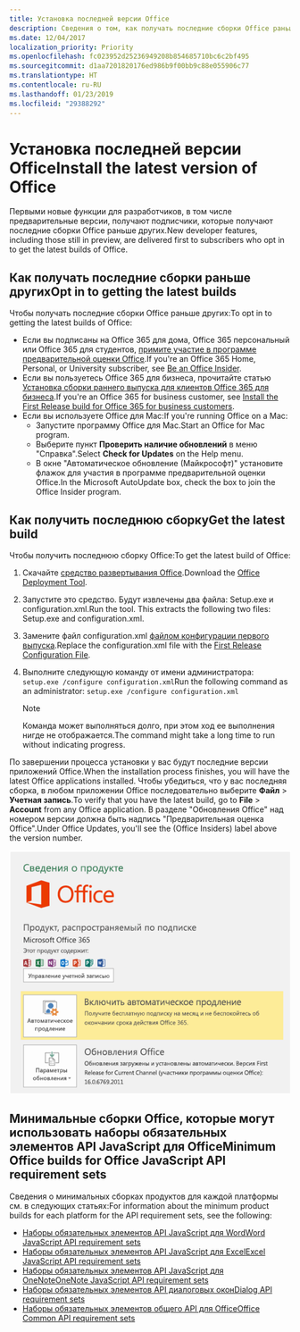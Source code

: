 ```yaml
---
title: Установка последней версии Office
description: Сведения о том, как получать последние сборки Office раньше других.
ms.date: 12/04/2017
localization_priority: Priority
ms.openlocfilehash: fc023952d25236949208b854685710bc6c2bf495
ms.sourcegitcommit: d1aa7201820176ed986b9f00bb9c88e055906c77
ms.translationtype: HT
ms.contentlocale: ru-RU
ms.lasthandoff: 01/23/2019
ms.locfileid: "29388292"
---
```

# <a name="install-the-latest-version-of-office"></a><span data-ttu-id="42a47-103">Установка последней версии Office</span><span class="sxs-lookup"><span data-stu-id="42a47-103">Install the latest version of Office</span></span>

<span data-ttu-id="42a47-104">Первыми новые функции для разработчиков, в том числе предварительные версии, получают подписчики, которые получают последние сборки Office раньше других.</span><span class="sxs-lookup"><span data-stu-id="42a47-104">New developer features, including those still in preview, are delivered first to subscribers who opt in to get the latest builds of Office.</span></span> 

## <a name="opt-in-to-getting-the-latest-builds"></a><span data-ttu-id="42a47-105">Как получать последние сборки раньше других</span><span class="sxs-lookup"><span data-stu-id="42a47-105">Opt in to getting the latest builds</span></span>

<span data-ttu-id="42a47-106">Чтобы получать последние сборки Office раньше других:</span><span class="sxs-lookup"><span data-stu-id="42a47-106">To opt in to getting the latest builds of Office:</span></span> 

- <span data-ttu-id="42a47-107">Если вы подписаны на Office 365 для дома, Office 365 персональный или Office 365 для студентов, [примите участие в программе предварительной оценки Office](https://products.office.com/office-insider).</span><span class="sxs-lookup"><span data-stu-id="42a47-107">If you're an Office 365 Home, Personal, or University subscriber, see [Be an Office Insider](https://products.office.com/office-insider).</span></span>
- <span data-ttu-id="42a47-108">Если вы пользуетесь Office 365 для бизнеса, прочитайте статью [Установка сборки раннего выпуска для клиентов Office 365 для бизнеса](https://support.office.com/article/Install-the-First-Release-build-for-Office-365-for-business-customers-4dd8ba40-73c0-4468-b778-c7b744d03ead).</span><span class="sxs-lookup"><span data-stu-id="42a47-108">If you're an Office 365 for business customer, see [Install the First Release build for Office 365 for business customers](https://support.office.com/article/Install-the-First-Release-build-for-Office-365-for-business-customers-4dd8ba40-73c0-4468-b778-c7b744d03ead).</span></span>
- <span data-ttu-id="42a47-109">Если вы используете Office для Mac:</span><span class="sxs-lookup"><span data-stu-id="42a47-109">If you're running Office on a Mac:</span></span>
    - <span data-ttu-id="42a47-110">Запустите программу Office для Mac.</span><span class="sxs-lookup"><span data-stu-id="42a47-110">Start an Office for Mac program.</span></span>
    - <span data-ttu-id="42a47-111">Выберите пункт **Проверить наличие обновлений** в меню "Справка".</span><span class="sxs-lookup"><span data-stu-id="42a47-111">Select **Check for Updates** on the Help menu.</span></span>
    - <span data-ttu-id="42a47-112">В окне "Автоматическое обновление (Майкрософт)" установите флажок для участия в программе предварительной оценки Office.</span><span class="sxs-lookup"><span data-stu-id="42a47-112">In the Microsoft AutoUpdate box, check the box to join the Office Insider program.</span></span> 

## <a name="get-the-latest-build"></a><span data-ttu-id="42a47-113">Как получить последнюю сборку</span><span class="sxs-lookup"><span data-stu-id="42a47-113">Get the latest build</span></span>

<span data-ttu-id="42a47-114">Чтобы получить последнюю сборку Office:</span><span class="sxs-lookup"><span data-stu-id="42a47-114">To get the latest build of Office:</span></span> 

1. <span data-ttu-id="42a47-115">Скачайте [средство развертывания Office](https://www.microsoft.com/download/details.aspx?id=49117).</span><span class="sxs-lookup"><span data-stu-id="42a47-115">Download the [Office Deployment Tool](https://www.microsoft.com/download/details.aspx?id=49117).</span></span> 
2. <span data-ttu-id="42a47-p101">Запустите это средство. Будут извлечены два файла: Setup.exe и configuration.xml.</span><span class="sxs-lookup"><span data-stu-id="42a47-p101">Run the tool. This extracts the following two files: Setup.exe and configuration.xml.</span></span>
3. <span data-ttu-id="42a47-118">Замените файл configuration.xml [файлом конфигурации первого выпуска](https://raw.githubusercontent.com/OfficeDev/Office-Add-in-Commands-Samples/master/Tools/FirstReleaseConfig/configuration.xml).</span><span class="sxs-lookup"><span data-stu-id="42a47-118">Replace the configuration.xml file with the [First Release Configuration File](https://raw.githubusercontent.com/OfficeDev/Office-Add-in-Commands-Samples/master/Tools/FirstReleaseConfig/configuration.xml).</span></span>
4. <span data-ttu-id="42a47-119">Выполните следующую команду от имени администратора: `setup.exe /configure configuration.xml`</span><span class="sxs-lookup"><span data-stu-id="42a47-119">Run the following command as an administrator:  `setup.exe /configure configuration.xml`</span></span> 

    > [!NOTE]
    > <span data-ttu-id="42a47-120">Команда может выполняться долго, при этом ход ее выполнения нигде не отображается.</span><span class="sxs-lookup"><span data-stu-id="42a47-120">The command might take a long time to run without indicating progress.</span></span>

<span data-ttu-id="42a47-121">По завершении процесса установки у вас будут последние версии приложений Office.</span><span class="sxs-lookup"><span data-stu-id="42a47-121">When the installation process finishes, you will have the latest Office applications installed.</span></span> <span data-ttu-id="42a47-122">Чтобы убедиться, что у вас последняя сборка, в любом приложении Office последовательно выберите **Файл** > **Учетная запись**.</span><span class="sxs-lookup"><span data-stu-id="42a47-122">To verify that you have the latest build, go to **File** > **Account** from any Office application.</span></span> <span data-ttu-id="42a47-123">В разделе "Обновления Office" над номером версии должна быть надпись "Предварительная оценка Office".</span><span class="sxs-lookup"><span data-stu-id="42a47-123">Under Office Updates, you'll see the (Office Insiders) label above the version number.</span></span>

![Снимок экрана, на котором показаны сведения о продукте с надписью "Предварительная оценка Office"](../images/office-insiders.png)

## <a name="minimum-office-builds-for-office-javascript-api-requirement-sets"></a><span data-ttu-id="42a47-125">Минимальные сборки Office, которые могут использовать наборы обязательных элементов API JavaScript для Office</span><span class="sxs-lookup"><span data-stu-id="42a47-125">Minimum Office builds for Office JavaScript API requirement sets</span></span>

<span data-ttu-id="42a47-126">Сведения о минимальных сборках продуктов для каждой платформы см. в следующих статьях:</span><span class="sxs-lookup"><span data-stu-id="42a47-126">For information about the minimum product builds for each platform for the API requirement sets, see the following:</span></span>

- [<span data-ttu-id="42a47-127">Наборы обязательных элементов API JavaScript для Word</span><span class="sxs-lookup"><span data-stu-id="42a47-127">Word JavaScript API requirement sets</span></span>](https://docs.microsoft.com/office/dev/add-ins/reference/requirement-sets/word-api-requirement-sets)
- [<span data-ttu-id="42a47-128">Наборы обязательных элементов API JavaScript для Excel</span><span class="sxs-lookup"><span data-stu-id="42a47-128">Excel JavaScript API requirement sets</span></span>](https://docs.microsoft.com/office/dev/add-ins/reference/requirement-sets/excel-api-requirement-sets)
- [<span data-ttu-id="42a47-129">Наборы обязательных элементов API JavaScript для OneNote</span><span class="sxs-lookup"><span data-stu-id="42a47-129">OneNote JavaScript API requirement sets</span></span>](https://docs.microsoft.com/office/dev/add-ins/reference/requirement-sets/onenote-api-requirement-sets)
- [<span data-ttu-id="42a47-130">Наборы обязательных элементов API диалоговых окон</span><span class="sxs-lookup"><span data-stu-id="42a47-130">Dialog API requirement sets</span></span>](https://docs.microsoft.com/office/dev/add-ins/reference/requirement-sets/dialog-api-requirement-sets)
- [<span data-ttu-id="42a47-131">Наборы обязательных элементов общего API для Office</span><span class="sxs-lookup"><span data-stu-id="42a47-131">Office Common API requirement sets</span></span>](https://docs.microsoft.com/office/dev/add-ins/reference/requirement-sets/office-add-in-requirement-sets)
